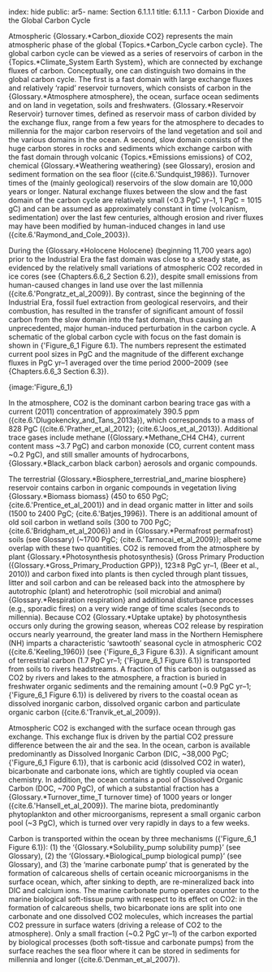 index: hide
public: ar5-
name: Section 6.1.1.1
title: 6.1.1.1 - Carbon Dioxide and the Global Carbon Cycle

Atmospheric {Glossary.*Carbon_dioxide CO2} represents the main atmospheric phase of the global {Topics.*Carbon_Cycle carbon cycle}. The global carbon cycle can be viewed as a series of reservoirs of carbon in the {Topics.*Climate_System Earth System}, which are connected by exchange fluxes of carbon. Conceptually, one can distinguish two domains in the global carbon cycle. The first is a fast domain with large exchange fluxes and relatively ‘rapid’ reservoir turnovers, which consists of carbon in the {Glossary.*Atmosphere atmosphere}, the ocean, surface ocean sediments and on land in vegetation, soils and freshwaters. {Glossary.*Reservoir Reservoir} turnover times, defined as reservoir mass of carbon divided by the exchange flux, range from a few years for the atmosphere to decades to millennia for the major carbon reservoirs of the land vegetation and soil and the various domains in the ocean. A second, slow domain consists of the huge carbon stores in rocks and sediments which exchange carbon with the fast domain through volcanic {Topics.*Emissions emissions} of CO2, chemical {Glossary.*Weathering weathering} (see Glossary), erosion and sediment formation on the sea floor ({cite.6.'Sundquist_1986}). Turnover times of the (mainly geological) reservoirs of the slow domain are 10,000 years or longer. Natural exchange fluxes between the slow and the fast domain of the carbon cycle are relatively small (<0.3 PgC yr–1, 1 PgC = 1015 gC) and can be assumed as approximately constant in time (volcanism, sedimentation) over the last few centuries, although erosion and river fluxes may have been modified by human-induced changes in land use ({cite.6.'Raymond_and_Cole_2003}).

During the {Glossary.*Holocene Holocene} (beginning 11,700 years ago) prior to the Industrial Era the fast domain was close to a steady state, as evidenced by the relatively small variations of atmospheric CO2 recorded in ice cores (see {Chapters.6.6_2 Section 6.2}), despite small emissions from human-caused changes in land use over the last millennia ({cite.6.'Pongratz_et_al_2009}). By contrast, since the beginning of the Industrial Era, fossil fuel extraction from geological reservoirs, and their combustion, has resulted in the transfer of significant amount of fossil carbon from the slow domain into the fast domain, thus causing an unprecedented, major human-induced perturbation in the carbon cycle. A schematic of the global carbon cycle with focus on the fast domain is shown in {'Figure_6_1 Figure 6.1}. The numbers represent the estimated current pool sizes in PgC and the magnitude of the different exchange fluxes in PgC yr–1 averaged over the time period 2000–2009 (see {Chapters.6.6_3 Section 6.3}).

{image:'Figure_6_1}

In the atmosphere, CO2 is the dominant carbon bearing trace gas with a current (2011) concentration of approximately 390.5 ppm ({cite.6.'Dlugokencky_and_Tans_2013a}), which corresponds to a mass of 828 PgC ({cite.6.'Prather_et_al_2012}; {cite.6.'Joos_et_al_2013}). Additional trace gases include methane ({Glossary.*Methane_CH4 CH4}, current content mass ~3.7 PgC) and carbon monoxide (CO, current content mass ~0.2 PgC), and still smaller amounts of hydrocarbons, {Glossary.*Black_carbon black carbon} aerosols and organic compounds.

The terrestrial {Glossary.*Biosphere_terrestrial_and_marine biosphere} reservoir contains carbon in organic compounds in vegetation living {Glossary.*Biomass biomass} (450 to 650 PgC; {cite.6.'Prentice_et_al_2001}) and in dead organic matter in litter and soils (1500 to 2400 PgC; {cite.6.'Batjes_1996}). There is an additional amount of old soil carbon in wetland soils (300 to 700 PgC; {cite.6.'Bridgham_et_al_2006}) and in {Glossary.*Permafrost permafrost} soils (see Glossary) (~1700 PgC; {cite.6.'Tarnocai_et_al_2009}); albeit some overlap with these two quantities. CO2 is removed from the atmosphere by plant {Glossary.*Photosynthesis photosynthesis} (Gross Primary Production ({Glossary.*Gross_Primary_Production GPP}), 123±8 PgC yr–1, (Beer et al., 2010)) and carbon fixed into plants is then cycled through plant tissues, litter and soil carbon and can be released back into the atmosphere by autotrophic (plant) and heterotrophic (soil microbial and animal) {Glossary.*Respiration respiration} and additional disturbance processes (e.g., sporadic fires) on a very wide range of time scales (seconds to millennia). Because CO2 {Glossary.*Uptake uptake} by photosynthesis occurs only during the growing season, whereas CO2 release by respiration occurs nearly yearround, the greater land mass in the Northern Hemisphere (NH) imparts a characteristic ‘sawtooth’ seasonal cycle in atmospheric CO2 ({cite.6.'Keeling_1960}) (see {'Figure_6_3 Figure 6.3}). A significant amount of terrestrial carbon (1.7 PgC yr–1; {'Figure_6_1 Figure 6.1}) is transported from soils to rivers headstreams. A fraction of this carbon is outgassed as CO2 by rivers and lakes to the atmosphere, a fraction is buried in freshwater organic sediments and the remaining amount (~0.9 PgC yr–1; {'Figure_6_1 Figure 6.1}) is delivered by rivers to the coastal ocean as dissolved inorganic carbon, dissolved organic carbon and particulate organic carbon ({cite.6.'Tranvik_et_al_2009}).

Atmospheric CO2 is exchanged with the surface ocean through gas exchange. This exchange flux is driven by the partial CO2 pressure difference between the air and the sea. In the ocean, carbon is available predominantly as Dissolved Inorganic Carbon (DIC, ~38,000 PgC; {'Figure_6_1 Figure 6.1}), that is carbonic acid (dissolved CO2 in water), bicarbonate and carbonate ions, which are tightly coupled via ocean chemistry. In addition, the ocean contains a pool of Dissolved Organic Carbon (DOC, ~700 PgC), of which a substantial fraction has a {Glossary.*Turnover_time_T turnover time} of 1000 years or longer ({cite.6.'Hansell_et_al_2009}). The marine biota, predominantly phytoplankton and other microorganisms, represent a small organic carbon pool (~3 PgC), which is turned over very rapidly in days to a few weeks.

Carbon is transported within the ocean by three mechanisms ({'Figure_6_1 Figure 6.1}): (1) the ‘{Glossary.*Solubility_pump solubility pump}’ (see Glossary), (2) the ‘{Glossary.*Biological_pump biological pump}’ (see Glossary), and (3) the ‘marine carbonate pump’ that is generated by the formation of calcareous shells of certain oceanic microorganisms in the surface ocean, which, after sinking to depth, are re-mineralized back into DIC and calcium ions. The marine carbonate pump operates counter to the marine biological soft-tissue pump with respect to its effect on CO2: in the formation of calcareous shells, two bicarbonate ions are split into one carbonate and one dissolved CO2 molecules, which increases the partial CO2 pressure in surface waters (driving a release of CO2 to the atmosphere). Only a small fraction (~0.2 PgC yr–1) of the carbon exported by biological processes (both soft-tissue and carbonate pumps) from the surface reaches the sea floor where it can be stored in sediments for millennia and longer ({cite.6.'Denman_et_al_2007}).
